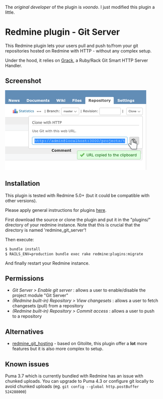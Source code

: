 The *original developer* of the plugin is *voondo*. I just modified this plugin a little.

Redmine plugin - Git Server
============

This Redmine plugin lets your users pull and push to/from your git repositories hosted on Redmine with HTTP - without any complex setup.

Under the hood, it relies on [Grack](https://github.com/grackorg/grack), a Ruby/Rack Git Smart HTTP Server Handler.


Screenshot
------------

![redmine_git_server example](assets/images/screenshot.png)


Installation
------------

This plugin is tested with Redmine 5.0+ (but it could be compatible with other versions).

Please apply general instructions for plugins [here](http://www.redmine.org/wiki/redmine/Plugins).


First download the source or clone the plugin and put it in the "plugins/" directory of your redmine instance. Note that this is crucial that the directory is named 'redmine_git_server'!

Then execute:

    $ bundle install
    $ RAILS_ENV=production bundle exec rake redmine:plugins:migrate

And finally restart your Redmine instance.


Permissions
-----------

* *Git Server > Enable git server* : allows a user to enable/disable the project module "Git Server"
* *(Redmine built-in) Repository > View changesets* : allows a user to fetch changesets (pull) from a repository
* *(Redmine built-in) Repository > Commit access* : allows a user to push to a repository


Alternatives
------------

* [redmine_git_hosting](http://redmine-git-hosting.io/) - based on Gitolite, this plugin offer a **lot** more features but it is also more complex to setup.


Known issues
------------

Puma 3.7 which is currently bundled with Redmine has an issue with chunked uploads. You can upgrade to Puma 4.3 or configure git locally to avoid chunked uploads (eg. `git config --global http.postBuffer 524288000`)
